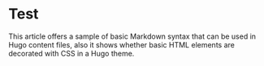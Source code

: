 # Test


This article offers a sample of basic Markdown syntax that can be used in Hugo content files, also it shows whether basic HTML elements are decorated with CSS in a Hugo theme.
